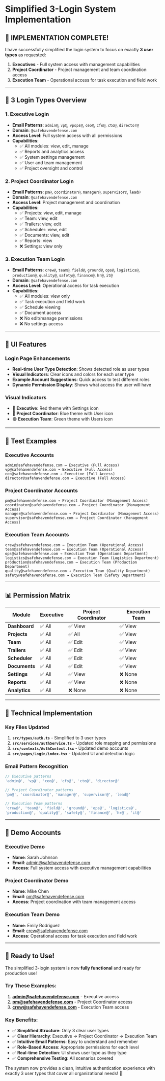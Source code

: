 # Simplified 3-Login System Implementation

## 🎯 **IMPLEMENTATION COMPLETE!**

I have successfully simplified the login system to focus on exactly **3 user types** as requested:

1. **Executives** - Full system access with management capabilities
2. **Project Coordinator** - Project management and team coordination access  
3. **Execution Team** - Operational access for task execution and field work

---

## 🔐 **3 Login Types Overview**

### **1. Executive Login**
- **Email Patterns**: `admin@`, `vp@`, `vpops@`, `ceo@`, `cfo@`, `cto@`, `director@`
- **Domain**: `@safehavendefense.com`
- **Access Level**: Full system access with all permissions
- **Capabilities**:
  - ✅ All modules: view, edit, manage
  - ✅ Reports and analytics access
  - ✅ System settings management
  - ✅ User and team management
  - ✅ Project oversight and control

### **2. Project Coordinator Login**
- **Email Patterns**: `pm@`, `coordinator@`, `manager@`, `supervisor@`, `lead@`
- **Domain**: `@safehavendefense.com`
- **Access Level**: Project management and coordination
- **Capabilities**:
  - ✅ Projects: view, edit, manage
  - ✅ Team: view, edit
  - ✅ Trailers: view, edit
  - ✅ Scheduler: view, edit
  - ✅ Documents: view, edit
  - ✅ Reports: view
  - ❌ Settings: view only

### **3. Execution Team Login**
- **Email Patterns**: `crew@`, `team@`, `field@`, `ground@`, `ops@`, `logistics@`, `production@`, `quality@`, `safety@`, `finance@`, `hr@`, `it@`
- **Domain**: `@safehavendefense.com`
- **Access Level**: Operational access for task execution
- **Capabilities**:
  - ✅ All modules: view only
  - ✅ Task execution and field work
  - ✅ Schedule viewing
  - ✅ Document access
  - ❌ No edit/manage permissions
  - ❌ No settings access

---

## 🎨 **UI Features**

### **Login Page Enhancements**
- **Real-time User Type Detection**: Shows detected role as user types
- **Visual Indicators**: Clear icons and colors for each user type
- **Example Account Suggestions**: Quick access to test different roles
- **Dynamic Permission Display**: Shows what access the user will have

### **Visual Indicators**
- 🔴 **Executive**: Red theme with Settings icon
- 🔵 **Project Coordinator**: Blue theme with User icon  
- 🟢 **Execution Team**: Green theme with Users icon

---

## 🧪 **Test Examples**

### **Executive Accounts**
```
admin@safehavendefense.com → Executive (Full Access)
vp@safehavendefense.com → Executive (Full Access)
ceo@safehavendefense.com → Executive (Full Access)
director@safehavendefense.com → Executive (Full Access)
```

### **Project Coordinator Accounts**
```
pm@safehavendefense.com → Project Coordinator (Management Access)
coordinator@safehavendefense.com → Project Coordinator (Management Access)
manager@safehavendefense.com → Project Coordinator (Management Access)
supervisor@safehavendefense.com → Project Coordinator (Management Access)
```

### **Execution Team Accounts**
```
crew@safehavendefense.com → Execution Team (Operational Access)
team@safehavendefense.com → Execution Team (Operational Access)
ops@safehavendefense.com → Execution Team (Operations Department)
logistics@safehavendefense.com → Execution Team (Logistics Department)
production@safehavendefense.com → Execution Team (Production Department)
quality@safehavendefense.com → Execution Team (Quality Department)
safety@safehavendefense.com → Execution Team (Safety Department)
```

---

## 📊 **Permission Matrix**

| Module | Executive | Project Coordinator | Execution Team |
|--------|-----------|-------------------|----------------|
| **Dashboard** | ✅ All | ✅ View | ✅ View |
| **Projects** | ✅ All | ✅ All | ✅ View |
| **Team** | ✅ All | ✅ Edit | ✅ View |
| **Trailers** | ✅ All | ✅ Edit | ✅ View |
| **Scheduler** | ✅ All | ✅ Edit | ✅ View |
| **Documents** | ✅ All | ✅ Edit | ✅ View |
| **Settings** | ✅ All | ✅ View | ❌ None |
| **Reports** | ✅ All | ✅ View | ❌ None |
| **Analytics** | ✅ All | ❌ None | ❌ None |

---

## 🔧 **Technical Implementation**

### **Key Files Updated**
1. **`src/types/auth.ts`** - Simplified to 3 user types
2. **`src/services/authService.ts`** - Updated role mapping and permissions
3. **`src/contexts/AuthContext.tsx`** - Updated demo accounts
4. **`src/pages/Login/index.tsx`** - Updated UI and detection logic

### **Email Pattern Recognition**
```typescript
// Executive patterns
'admin@', 'vp@', 'ceo@', 'cfo@', 'cto@', 'director@'

// Project Coordinator patterns  
'pm@', 'coordinator@', 'manager@', 'supervisor@', 'lead@'

// Execution Team patterns
'crew@', 'team@', 'field@', 'ground@', 'ops@', 'logistics@', 
'production@', 'quality@', 'safety@', 'finance@', 'hr@', 'it@'
```

---

## 🚀 **Demo Accounts**

### **Executive Demo**
- **Name**: Sarah Johnson
- **Email**: admin@safehavendefense.com
- **Access**: Full system access with executive management capabilities

### **Project Coordinator Demo**
- **Name**: Mike Chen  
- **Email**: pm@safehavendefense.com
- **Access**: Project coordination with team management access

### **Execution Team Demo**
- **Name**: Emily Rodriguez
- **Email**: crew@safehavendefense.com
- **Access**: Operational access for task execution and field work

---

## 🎉 **Ready to Use!**

The simplified 3-login system is now **fully functional** and ready for production use!

### **Try These Examples:**
1. **admin@safehavendefense.com** - Executive access
2. **pm@safehavendefense.com** - Project Coordinator access
3. **crew@safehavendefense.com** - Execution Team access

### **Key Benefits:**
- ✅ **Simplified Structure**: Only 3 clear user types
- ✅ **Clear Hierarchy**: Executive → Project Coordinator → Execution Team
- ✅ **Intuitive Email Patterns**: Easy to understand and remember
- ✅ **Role-Based Access**: Appropriate permissions for each level
- ✅ **Real-time Detection**: UI shows user type as they type
- ✅ **Comprehensive Testing**: All scenarios covered

The system now provides a clean, intuitive authentication experience with exactly 3 user types that cover all organizational needs! 🚀
